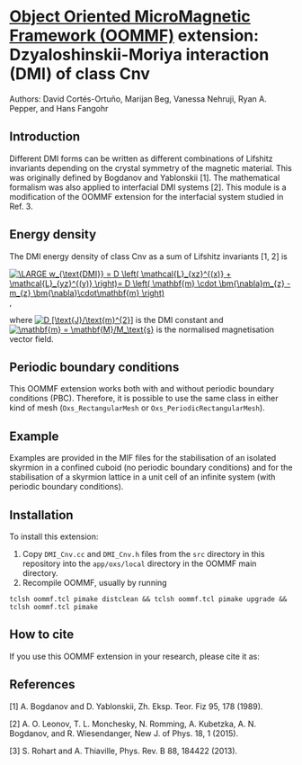 # [Object Oriented MicroMagnetic Framework (OOMMF)](https://math.nist.gov/oommf/) extension: Dzyaloshinskii-Moriya interaction (DMI) of class Cnv

Authors: David Cortés-Ortuño, Marijan Beg, Vanessa Nehruji, Ryan A. Pepper, and Hans Fangohr

## Introduction

Different DMI forms can be written as different combinations of Lifshitz invariants depending on the crystal symmetry of the magnetic material. This was originally defined by Bogdanov and Yablonskii [1]. The mathematical formalism was also applied to interfacial DMI systems [2]. This module is a modification of the OOMMF extension for the interfacial system studied in Ref. 3.

## Energy density

The DMI energy density of class Cnv as a sum of Lifshitz invariants [1, 2] is

<a href="https://www.codecogs.com/eqnedit.php?latex=\large&space;w_{\text{DMI}}&space;=&space;D&space;\left(&space;\mathcal{L}_{xz}^{(x)}&space;&plus;&space;\mathcal{L}_{yz}^{(y)}&space;\right)=&space;D&space;\left(&space;\mathbf{m}&space;\cdot&space;\bm{\nabla}m_{z}&space;-&space;m_{z}&space;\bm{\nabla}\cdot\mathbf{m}&space;\right)" target="_blank"><img src="https://latex.codecogs.com/gif.latex?\LARGE&space;w_{\text{DMI}}&space;=&space;D&space;\left(&space;\mathcal{L}_{xz}^{(x)}&space;&plus;&space;\mathcal{L}_{yz}^{(y)}&space;\right)=&space;D&space;\left(&space;\mathbf{m}&space;\cdot&space;\bm{\nabla}m_{z}&space;-&space;m_{z}&space;\bm{\nabla}\cdot\mathbf{m}&space;\right)" title="\LARGE w_{\text{DMI}} = D \left( \mathcal{L}_{xz}^{(x)} + \mathcal{L}_{yz}^{(y)} \right)= D \left( \mathbf{m} \cdot \bm{\nabla}m_{z} - m_{z} \bm{\nabla}\cdot\mathbf{m} \right)" /></a>,

where <a href="https://www.codecogs.com/eqnedit.php?latex=D&space;[\text{J}/\text{m}^{2}]" target="_blank"><img src="https://latex.codecogs.com/gif.latex?D&space;[\text{J}/\text{m}^{2}]" title="D [\text{J}/\text{m}^{2}]" /></a> is the DMI constant and <a href="https://www.codecogs.com/eqnedit.php?latex=\mathbf{m}&space;=&space;\mathbf{M}/M_\text{s}" target="_blank"><img src="https://latex.codecogs.com/gif.latex?\mathbf{m}&space;=&space;\mathbf{M}/M_\text{s}" title="\mathbf{m} = \mathbf{M}/M_\text{s}" /></a> is the normalised magnetisation vector field.

## Periodic boundary conditions

This OOMMF extension works both with and without periodic boundary conditions (PBC). Therefore, it is possible to use the same class in either kind of mesh (`Oxs_RectangularMesh` or `Oxs_PeriodicRectangularMesh`).

## Example

Examples are provided in the MIF files for the stabilisation of an isolated skyrmion in a confined cuboid (no periodic boundary conditions) and for the stabilisation of a skyrmion lattice in a unit cell of an infinite system (with periodic boundary conditions).

## Installation

To install this extension:
1. Copy `DMI_Cnv.cc` and `DMI_Cnv.h` files from the `src` directory in this repository into the `app/oxs/local` directory in the OOMMF main directory.
2. Recompile OOMMF, usually by running
```
tclsh oommf.tcl pimake distclean && tclsh oommf.tcl pimake upgrade && tclsh oommf.tcl pimake
```

## How to cite

If you use this OOMMF extension in your research, please cite it as:


## References

[1] A. Bogdanov and D. Yablonskii, Zh. Eksp. Teor. Fiz 95, 178 (1989).

[2] A. O. Leonov, T. L. Monchesky, N. Romming, A. Kubetzka, A. N. Bogdanov, and R. Wiesendanger, New J. of Phys. 18, 1 (2015).

[3] S. Rohart and A. Thiaville, Phys. Rev. B 88, 184422 (2013).
